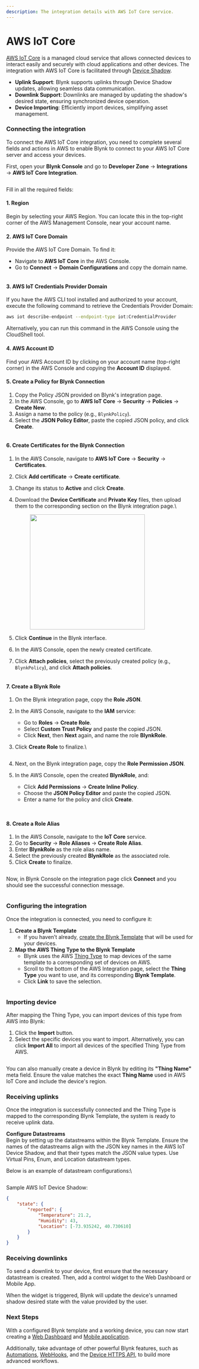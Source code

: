 ```yaml
---
description: The integration details with AWS IoT Core service.
---
```


# AWS IoT Core

[AWS IoT Core](https://aws.amazon.com/iot-core/) is a managed cloud service that allows connected devices to interact easily and securely with cloud applications and other devices. The integration with AWS IoT Core is facilitated through [Device Shadow](https://docs.aws.amazon.com/iot/latest/developerguide/iot-device-shadows.html).

* **Uplink Support**: Blynk supports uplinks through Device Shadow updates, allowing seamless data communication.
* **Downlink Support**: Downlinks are managed by updating the shadow's desired state, ensuring synchronized device operation.
* **Device Importing**: Efficiently import devices, simplifying asset management.

### Connecting the integration

To connect the AWS IoT Core integration, you need to complete several fields and actions in AWS to enable Blynk to connect to your AWS IoT Core server and access your devices.

First, open your **Blynk Console** and go to **Developer Zone** → **Integrations** → **AWS IoT Core Integration**.

<figure><img src="../.gitbook/assets/AWS integration page.png" alt=""><figcaption></figcaption></figure>

Fill in all the required fields:

#### **1. Region**

Begin by selecting your AWS Region. You can locate this in the top-right corner of the AWS Management Console, near your account name.

#### **2. AWS IoT Core Domain**

Provide the AWS IoT Core Domain. To find it:

* Navigate to **AWS IoT Core** in the AWS Console.
* Go to **Connect** → **Domain Configurations** and copy the domain name.

<figure><img src="../.gitbook/assets/AWS domain configuration.png" alt=""><figcaption></figcaption></figure>

#### **3. AWS IoT Credentials Provider Domain**

If you have the AWS CLI tool installed and authorized to your account, execute the following command to retrieve the Credentials Provider Domain:

```bash
aws iot describe-endpoint --endpoint-type iot:CredentialProvider
```

Alternatively, you can run this command in the AWS Console using the CloudShell tool.

#### **4. AWS Account ID**

Find your AWS Account ID by clicking on your account name (top-right corner) in the AWS Console and copying the **Account ID** displayed.

#### **5. Create a Policy for Blynk Connection**

1. Copy the Policy JSON provided on Blynk's integration page.
2. In the AWS Console, go to **AWS IoT Core** → **Security** → **Policies** → **Create New**.
3. Assign a name to the policy (e.g., `BlynkPolicy`).
4. Select the **JSON Policy Editor**, paste the copied JSON policy, and click **Create**.

<figure><img src="../.gitbook/assets/AWS policy creation.png" alt=""><figcaption></figcaption></figure>

#### **6. Create Certificates for the Blynk Connection**

1. In the AWS Console, navigate to **AWS IoT Core** → **Security** → **Certificates**.
2. Click **Add certificate** → **Create certificate**.
3. Change its status to **Active** and click **Create**.
4.  Download the **Device Certificate** and **Private Key** files, then upload them to the corresponding section on the Blynk integration page.\


    <figure><img src="../.gitbook/assets/AWS certificate download screen.png" alt="" width="309"><figcaption></figcaption></figure>
5. Click **Continue** in the Blynk interface.
6. In the AWS Console, open the newly created certificate.
7. Click **Attach policies**, select the previously created policy (e.g., `BlynkPolicy`), and click **Attach policies**.

<figure><img src="../.gitbook/assets/AWS attach certificate policy screen.png" alt=""><figcaption></figcaption></figure>

#### **7. Create a Blynk Role**

1. On the Blynk integration page, copy the **Role JSON**.
2. In the AWS Console, navigate to the **IAM** service:
   * Go to **Roles** → **Create Role**.
   * Select **Custom Trust Policy** and paste the copied JSON.
   * Click **Next**, then **Next** again, and name the role **BlynkRole**.
3.  Click **Create Role** to finalize.\


    <figure><img src="../.gitbook/assets/AWS create role.png" alt=""><figcaption></figcaption></figure>
4. Next, on the Blynk integration page, copy the **Role Permission JSON**.
5. In the AWS Console, open the created **BlynkRole**, and:
   * Click **Add Permissions** → **Create Inline Policy**.
   * Choose the **JSON Policy Editor** and paste the copied JSON.
   * Enter a name for the policy and click **Create**.

<div><figure><img src="../.gitbook/assets/AWS role create policy (1).png" alt=""><figcaption></figcaption></figure> <figure><img src="../.gitbook/assets/AWS role policy creation.png" alt=""><figcaption></figcaption></figure></div>

#### **8. Create a Role Alias**

1. In the AWS Console, navigate to the **IoT Core** service.
2. Go to **Security** → **Role Aliases** → **Create Role Alias**.
3. Enter **BlynkRole** as the role alias name.
4. Select the previously created **BlynkRole** as the associated role.
5. Click **Create** to finalize.

<figure><img src="../.gitbook/assets/AWS role alias creation.png" alt=""><figcaption></figcaption></figure>

Now, in Blynk Console on the integration page click **Connect** and you should see the successful connection message.

<figure><img src="../.gitbook/assets/Blynk connected AWS integration.png" alt=""><figcaption></figcaption></figure>

### Configuring the integration

Once the integration is connected, you need to configure it:

1. **Create a Blynk Template**
   * If you haven’t already, [create the Blynk Template](../getting-started/template-quick-setup/) that will be used for your devices.
2. **Map the AWS Thing Type to the Blynk Template**
   * Blynk uses the AWS [Thing Type](https://docs.aws.amazon.com/iot/latest/developerguide/thing-types.html) to map devices of the same template to a corresponding set of devices on AWS.
   * Scroll to the bottom of the AWS Integration page, select the **Thing Type** you want to use, and its corresponding **Blynk Template**.
   * Click **Link** to save the selection.

<figure><img src="../.gitbook/assets/AWS Thing Type mapping.png" alt=""><figcaption></figcaption></figure>

### Importing device

After mapping the Thing Type, you can import devices of this type from AWS into Blynk:

1. Click the **Import** button.
2. Select the specific devices you want to import. Alternatively, you can click **Import All** to import all devices of the specified Thing Type from AWS.

<figure><img src="../.gitbook/assets/AWS device importing.png" alt=""><figcaption></figcaption></figure>

You can also manually create a device in Blynk by editing its **"Thing Name"** meta field. Ensure the value matches the exact **Thing Name** used in AWS IoT Core and include the device's region.

### Receiving uplinks

Once the integration is successfully connected and the Thing Type is mapped to the corresponding Blynk Template, the system is ready to receive uplink data.

**Configure Datastreams**\
Begin by setting up the datastreams within the Blynk Template. Ensure the names of the datastreams align with the JSON key names in the AWS IoT Device Shadow, and that their types match the JSON value types. Use Virtual Pins, Enum, and Location datastream types.

Below is an example of datastream configurations:\


<figure><img src="../.gitbook/assets/Blynk template datastreams settings (1).png" alt=""><figcaption></figcaption></figure>

Sample AWS IoT Device Shadow:

```json
{
    "state": {
        "reported": {
            "Temperature": 21.2,
            "Humidity": 43,
            "Location": [-73.935242, 40.730610]
        }
    }
}
```

### Receiving downlinks

To send a downlink to your device, first ensure that the necessary datastream is created. Then, add a control widget to the Web Dashboard or Mobile App.

When the widget is triggered, Blynk will update the device's unnamed shadow desired state with the value provided by the user.

### Next Steps

With a configured Blynk template and a working device, you can now start creating a [Web Dashboard](../blynk.console/templates/dashboard/) and [Mobile application](../blynk.apps/constructor.md).

Additionally, take advantage of other powerful Blynk features, such as [Automations](../concepts/automations.md), [WebHooks](../blynk.console/settings/developers/webhooks.md), and the [Device HTTPS API](../blynk.cloud/device-https-api/), to build more advanced workflows.
